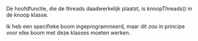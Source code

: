 De hoofdfunctie, die de threads daadwerkelijk plaatst, is knoopThreads() in de knoop klasse.

Ik heb een specifieke boom ingeprogrammeerd, maar dit zou in principe voor elke boom met deze klasses moeten werken.
